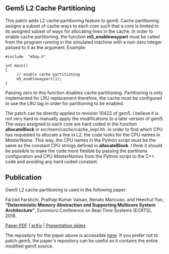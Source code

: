 ## Gem5 L2 Cache Partitioning
This patch adds L2 cache partitioning feature to gem5. Cache partitioning assigns a subset of cache ways to each core such that a core is limited to its assigned subset of ways for allocating lines in the cache. In order to enable cache partitioning, the function **m5_enablewaypart** must be called from the program running in the simulated machine with a non-zero integer passed to it as the argument. Example:

```
#include  "m5op.h"

int main()
{
     // enable cache partitioning
     m5_enablewaypart(1);
}
```

Passing zero to this function disables cache partitioning. Partitioning is only implemented for LRU replacement therefore, the cache must be configured to use the LRU tag in order for partitioning to be enabled.

The patch can be directly applied to revision 10422 of gem5. I believe it is not very hard to manually apply the modifications to a later version of gem5. The ways assigned to each core are hard coded in the function **allocateBlock** in *src/mem/cache/cache_impl.hh*. In order to find which CPU has requested to allocate a line in L2, the code looks for the CPU names in *MasterName*. This way, the CPU names in the Python script must be the same as the constant CPU strings defined in **allocateBlock**. I think it should be possible to make the code more flexible by passing the partitions configuration and CPU *MasterName*s from the Python script to the C++ code and avoiding any hard coded constant.

## Publication
Gem5 L2 cache partitioning is used in the following paper:

Farzad Farshchi, Prathap Kumar Valsan, Renato Mancuso, and Heechul Yun, **"Deterministic Memory Abstraction and Supporting Multicore System Architecture"**, Euromicro Conference on Real-Time Systems (ECRTS), 2018.

[Paper PDF](http://drops.dagstuhl.de/opus/volltexte/2018/9001/pdf/LIPIcs-ECRTS-2018-1.pdf)
| [arXiv](https://arxiv.org/abs/1707.05260)
| [Presentation slides](http://www.ittc.ku.edu/~farshchi/papers/detmem-ecrts18-slides.pdf)

The repository for the paper above is accessible [here](https://github.com/CSL-KU/detmem). If you prefer not to patch gem5, the paper's repository can be useful as it contains the entire modified gem5 source.
